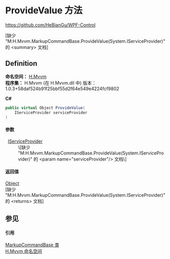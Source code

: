 # ProvideValue 方法
https://github.com/HeBianGu/WPF-Control

\[缺少 "M:H.Mvvm.MarkupCommandBase.ProvideValue(System.IServiceProvider)" 的 &lt;summary&gt; 文档\]



## Definition
**命名空间：** <a href="2171cdff-f9c4-6682-6b3e-a29f9cee4c25">H.Mvvm</a>  
**程序集：** H.Mvvm (在 H.Mvvm.dll 中) 版本：1.0.3+58daf524b91f25bbf55d2f64e549e4224fcf9802

**C#**
``` C#
public virtual Object ProvideValue(
	IServiceProvider serviceProvider
)
```



#### 参数
<dl><dt>  <a href="https://learn.microsoft.com/dotnet/api/system.iserviceprovider" target="_blank" rel="noopener noreferrer">IServiceProvider</a></dt><dd>\[缺少 "M:H.Mvvm.MarkupCommandBase.ProvideValue(System.IServiceProvider)" 的 &lt;param name="serviceProvider"/&gt; 文档\]</dd></dl>

#### 返回值
<a href="https://learn.microsoft.com/dotnet/api/system.object" target="_blank" rel="noopener noreferrer">Object</a>  
\[缺少 "M:H.Mvvm.MarkupCommandBase.ProvideValue(System.IServiceProvider)" 的 &lt;returns&gt; 文档\]

## 参见


#### 引用
<a href="96511e58-0fc0-ad75-3062-def1728c0866">MarkupCommandBase 类</a>  
<a href="2171cdff-f9c4-6682-6b3e-a29f9cee4c25">H.Mvvm 命名空间</a>  

